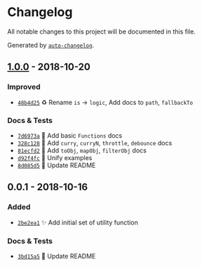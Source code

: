 # Changelog
All notable changes to this project will be documented in this file.

Generated by [`auto-changelog`](https://github.com/CookPete/auto-changelog).

## [1.0.0](https://github.com/exah/utils/compare/0.0.1...1.0.0) - 2018-10-20

### Improved

- [`48b4d25`](https://github.com/exah/utils/commit/48b4d259e10ad97c3e5315219fa59eb60fad0449) ♻️ Rename `is` → `logic`, Add docs to `path`, `fallbackTo`

### Docs & Tests

- [`7d6973a`](https://github.com/exah/utils/commit/7d6973a3355ab3206fb614088e516c2c36541e2e) 📝 Add basic `Functions` docs
- [`328c128`](https://github.com/exah/utils/commit/328c1282e519f29de8bf28193cce3d19ea630969) 📝 Add `curry`, `curryN`, `throttle`, `debounce` docs
- [`81ecfd2`](https://github.com/exah/utils/commit/81ecfd26a214fe65f08363688d41fcc10a2a0b82) 📝 Add `toObj`, `mapObj`, `filterObj` docs
- [`d92f4fc`](https://github.com/exah/utils/commit/d92f4fc44f436b0d9ba5a88204b5854976364990) 📝 Unify examples
- [`8d085d5`](https://github.com/exah/utils/commit/8d085d54c30ec8bb138f675085bc930c640f7cec) 📝 Update README

## 0.0.1 - 2018-10-16

### Added

- [`2be2ea1`](https://github.com/exah/utils/commit/2be2ea1888b8f32ca53a8f125fbe1d7aaee2c6ea) ✨ Add initial set of utility function

### Docs & Tests

- [`3bd15a5`](https://github.com/exah/utils/commit/3bd15a58f67688e47f5686ea5d32c8b34badd46e) 📝 Update README
